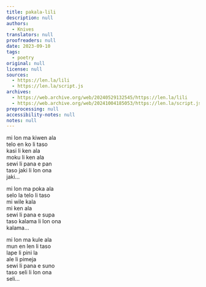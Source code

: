 ```yaml
---
title: pakala-lili
description: null
authors:
  - Knives
translators: null
proofreaders: null
date: 2023-09-10
tags:
  - poetry
original: null
license: null
sources:
  - https://len.la/lili
  - https://len.la/script.js
archives:
  - https://web.archive.org/web/20240529132545/https://len.la/lili
  - https://web.archive.org/web/20241004185053/https://len.la/script.js
preprocessing: null
accessibility-notes: null
notes: null
---
```


mi lon ma kiwen ala  
telo en ko li taso  
kasi li ken ala  
moku li ken ala  
sewi li pana e pan  
taso jaki li lon ona  
jaki...

mi lon ma poka ala  
selo la telo li taso  
mi wile kala  
mi ken ala  
sewi li pana e supa  
taso kalama li lon ona  
kalama...

mi lon ma kule ala  
mun en len li taso  
lape li pini la  
ale li pimeja  
sewi li pana e suno  
taso seli li lon ona  
seli...
